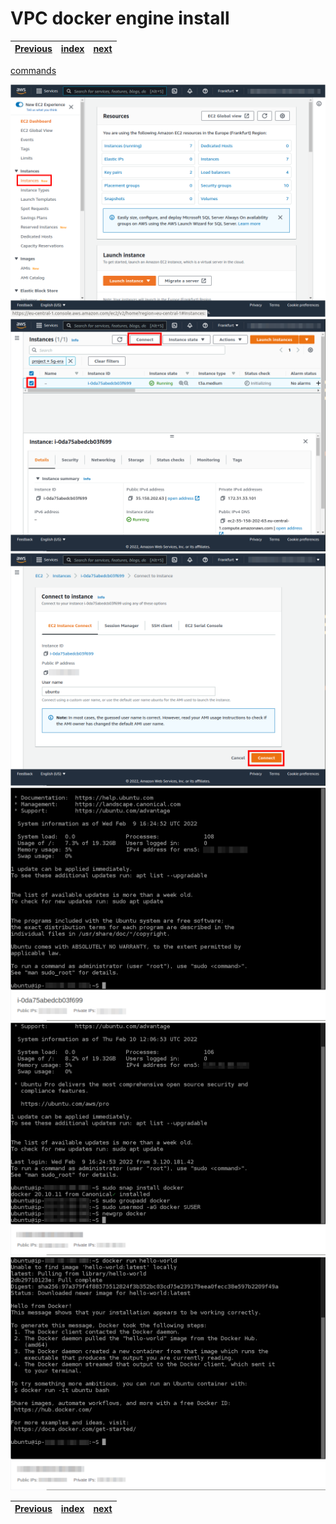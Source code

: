 # VPC docker engine install
| [Previous](../05-metrics-server/README.md) | [index](../README.md) | [next](../07-vpc-aws-cli-install/README.md) |
| :--- | :--: | ---: |

[commands](06-vpc-docker-cmd.txt)

<img src="06-vpc-docker-00.png"/>
<img src="06-vpc-docker-01.png"/>
<img src="06-vpc-docker-02.png"/>
<img src="06-vpc-docker-03.png"/>
<img src="06-vpc-docker-04.png"/>
<img src="06-vpc-docker-05.png"/>

| [Previous](../05-metrics-server/README.md) | [index](../README.md) | [next](../07-vpc-aws-cli-install/README.md) |
| :--- | :--: | ---: |
